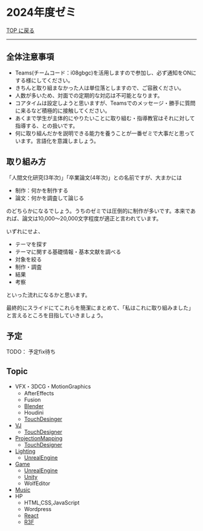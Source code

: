 # 2024年度ゼミ

[TOP に戻る](./index.md)

---
## 全体注意事項
- Teams(チームコード：i08gbgc)を活用しますので参加し、必ず通知をONにする様にしてください。
- きちんと取り組まなかった人は単位落としますので、ご容赦ください。
- 人数が多いため、対面での定期的な対応は不可能となります。
- コアタイムは設定しようと思いますが、Teamsでのメッセージ・勝手に質問に来るなど積極的に接触してください。
- あくまで学生が主体的にやりたいことに取り組む・指導教官はそれに対して指導する、との扱いです。
- 何に取り組んだかを説明できる能力を養うことが一番ゼミで大事だと思っています。言語化を意識しましょう。

## 取り組み方
「人間文化研究(3年次)」「卒業論文(4年次)」との名前ですが、大まかには
- 制作：何かを制作する
- 論文：何かを調査して論じる

のどちらかになるでしょう。うちのゼミでは圧倒的に制作が多いです。本来であれば、論文は10,000～20,000文字程度が適正と言われています。

いずれにせよ、
- テーマを探す
- テーマに関する基礎情報・基本文献を調べる
- 対象を絞る
- 制作・調査
- 結果
- 考察

といった流れになるかと思います。

最終的にスライドにてこれらを簡潔にまとめて、「私はこれに取り組みました」と言えるところを目指していきましょう。

## 予定
TODO： 予定fix待ち

## Topic
- VFX・3DCG・MotionGraphics
  - AfterEffects
  - Fusion
  - [Blender](Software/Blender/)
  - Houdini
  - [TouchDesinger](./Software/TouchDesigner/)
- [VJ](Field/VJ/)
  - [TouchDesigner](Software/TouchDesigner/)
- [ProjectionMapping](Field/ProjectionMapping/)
  - [TouchDesigner](Software/TouchDesigner/)
- [Lighting](Field/Lighting/)
  -  [UnrealEngine](Software/UnrealEngine/)
- [Game](Field/Game/index.md)
  - [UnrealEngine](Software/UnrealEngine/)
  - [Unity](Software/Unity/)
  - WolfEditor
- [Music](Field/Music/)
- HP
  - HTML,CSS,JavaScript
  - Wordpress
  - [React](Programming/React/)
  - [R3F](Programming/R3F/)


